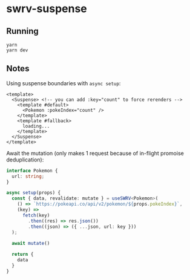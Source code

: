 # swrv-suspense

## Running

```
yarn
yarn dev
```

## Notes

Using suspense boundaries with `async setup`:

```vue
<template>
  <Suspense> <!-- you can add :key="count" to force rerenders -->
    <template #default>
      <Pokemon :pokeIndex="count" />
    </template>
    <template #fallback>
      loading...
    </template>
  </Suspense>
</template>
```

Await the mutation (only makes 1 request because of in-flight promoise deduplication):

```ts
interface Pokemon {
  url: string;
}

async setup(props) {
  const { data, revalidate: mutate } = useSWRV<Pokemon>(
    () => `https://pokeapi.co/api/v2/pokemon/${props.pokeIndex}`,
    (key) =>
      fetch(key)
        .then((res) => res.json())
        .then((json) => ({ ...json, url: key }))
  );
  
  await mutate()

  return {
    data
  }
}
```
